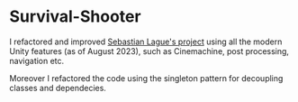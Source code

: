 # Survival-Shooter
I refactored and improved [Sebastian Lague's project](https://www.youtube.com/watch?v=SviIeTt2_Lc&list=PLFt_AvWsXl0ctd4dgE1F8g3uec4zKNRV0) using all the modern Unity features (as of August 2023), such as Cinemachine, post processing, navigation etc.

Moreover I refactored the code using the singleton pattern for decoupling classes and dependecies.
